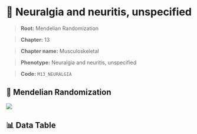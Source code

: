 # 🧪 Neuralgia and neuritis, unspecified

> **Root:** Mendelian Randomization

> **Chapter:** 13  

> **Chapter name:** Musculoskeletal

> **Phenotype:** Neuralgia and neuritis, unspecified  

> **Code:** `M13_NEURALGIA`

## 🧬 Mendelian Randomization  

<img src="/MR/Figures/Forward/M13_NEURALGIA.png"/>

## 📊 Data Table

<CsvTableMRF src="/MR/Data/Forward/M13_NEURALGIA.csv"/>
